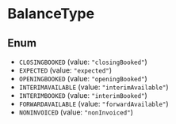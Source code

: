 # BalanceType

## Enum

* `CLOSINGBOOKED` (value: `"closingBooked"`)
* `EXPECTED` (value: `"expected"`)
* `OPENINGBOOKED` (value: `"openingBooked"`)
* `INTERIMAVAILABLE` (value: `"interimAvailable"`)
* `INTERIMBOOKED` (value: `"interimBooked"`)
* `FORWARDAVAILABLE` (value: `"forwardAvailable"`)
* `NONINVOICED` (value: `"nonInvoiced"`)
